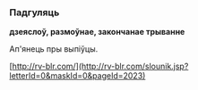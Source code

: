 ### Падгуляць
**дзеяслоў, размоўнае, закончанае трыванне**

Ап'янець пры выпіўцы.

<a rel="author">[http://rv-blr.com/](http://rv-blr.com/slounik.jsp?letterId=0&maskId=0&pageId=2023)</a>
